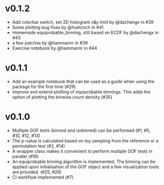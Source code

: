 v0.1.2
==================
* Add colorbar switch, set 2D histogram x&y limit by @dachengx in #39
* Some plotting bug fixes by @hoetzsch in #41
* Homemade equiprobable_binning, still based on ECDF by @dachengx in #43
* a few patches by @hammannr in #38
* Exercise notebook by @hammannr in #44

v0.1.1
===================
* Add an example notebook that can be used as a guide when using the package for the first time (#29)
* Improve and extend plotting of equiprobable binnings. This adds the option of plotting the binwise count density (#35)

v0.1.0
===================
* Multiple GOF tests (binned and unbinned) can be performed (#1, #5, #10, #12, #13)
* The p-value is calculated based on toy sampling from the reference or a permutation test (#2, #14)
* A wrapper class makes it convenient to perform multiple GOF tests in parallel (#19)
* An equiprobable binning algorithm is implemented. The binning can be applied upon initialisation of the GOF object and a few visualization tools are provided. (#25, #26)
* CI workflow implemented (#7)
